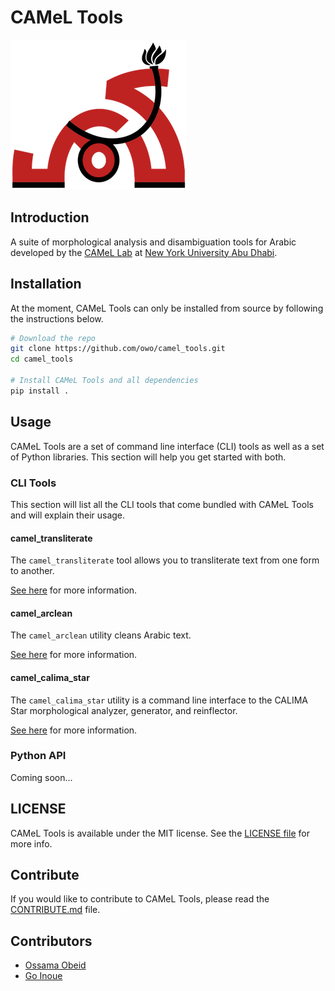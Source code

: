 # CAMeL Tools

![alt text](camel_logo.png "CAMeL logo")

## Introduction

A suite of morphological analysis and disambiguation tools for Arabic developed
by the
[CAMeL Lab](https://nyuad.nyu.edu/en/research/faculty-research/camel-lab.html)
at [New York University Abu Dhabi](http://nyuad.nyu.edu/).

## Installation

At the moment, CAMeL Tools can only be installed from source by following the
instructions below.

```bash
# Download the repo
git clone https://github.com/owo/camel_tools.git
cd camel_tools

# Install CAMeL Tools and all dependencies
pip install .
```

## Usage

CAMeL Tools are a set of command line interface (CLI) tools as well as a set
of Python libraries. This section will help you get started with both.

### CLI Tools

This section will list all the CLI tools that come bundled with CAMeL Tools and
will explain their usage.

#### camel_transliterate

The `camel_transliterate` tool allows you to transliterate text from one form
to another.

[See here](./docs/cli/camel_transliterate.md) for more information.

#### camel_arclean

The `camel_arclean` utility cleans Arabic text.

[See here](./docs/cli/camel_arclean.md) for more information.

#### camel_calima_star

The `camel_calima_star` utility is a command line interface to the CALIMA Star
morphological analyzer, generator, and reinflector.

[See here](./docs/cli/camel_calima_star.md) for more information.

### Python API

Coming soon...

## LICENSE

CAMeL Tools is available under the MIT license.
See the [LICENSE file](./LICENSE) for more info.

## Contribute

If you would like to contribute to CAMeL Tools, please read the
[CONTRIBUTE.md](./CONTRIBUTING.md) file.

## Contributors

- [Ossama Obeid](https://github.com/owo)
- [Go Inoue](https://github.com/go-inoue)
